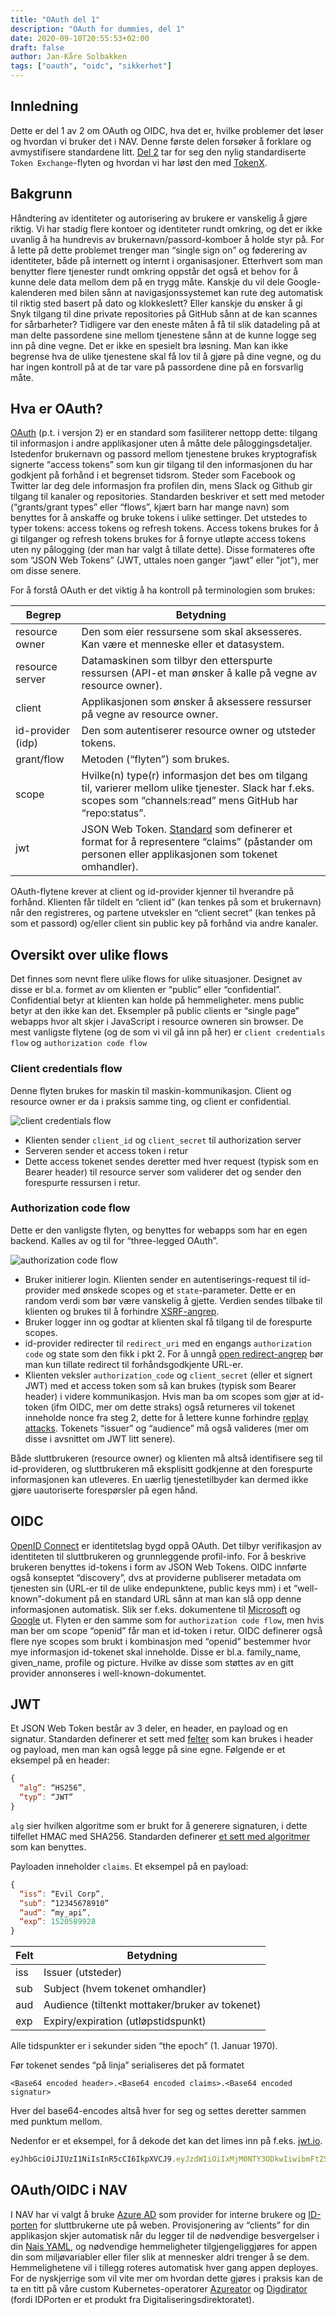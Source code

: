```yaml
---
title: "OAuth del 1"
description: "OAuth for dummies, del 1"
date: 2020-09-10T20:55:53+02:00
draft: false
author: Jan-Kåre Solbakken
tags: ["oauth", "oidc", "sikkerhet"]
---
```


## Innledning

Dette er del 1 av 2 om OAuth og OIDC, hva det er, hvilke problemer det løser og hvordan vi bruker det i NAV. Denne første delen forsøker å forklare og avmystifisere standardene litt. [Del 2](/blog/posts/2020/09/oauth-del-2.html) tar for seg den nylig standardiserte `Token Exchange`-flyten og hvordan vi har løst den med [TokenX](https://doc.nais.io/addons/tokenx).

## Bakgrunn

Håndtering av identiteter og autorisering av brukere er vanskelig å gjøre riktig. Vi har stadig flere kontoer og identiteter rundt omkring, og det er ikke uvanlig å ha hundrevis av brukernavn/passord-komboer å holde styr på. For å lette på dette problemet trenger man “single sign on” og føderering av identiteter, både på internett og internt i organisasjoner. Etterhvert som man benytter flere tjenester rundt omkring oppstår det også et behov for å kunne dele data mellom dem på en trygg måte. Kanskje du vil dele Google-kalenderen med bilen sånn at navigasjonssystemet kan rute deg automatisk til riktig sted basert på dato og klokkeslett? Eller kanskje du ønsker å gi Snyk tilgang til dine private repositories på GitHub sånn at de kan scannes for sårbarheter? Tidligere var den eneste måten å få til slik datadeling på at man delte passordene sine mellom tjenestene sånn at de kunne logge seg inn på dine vegne. Det er ikke en spesielt bra løsning. Man kan ikke begrense hva de ulike tjenestene skal få lov til å gjøre på dine vegne, og du har ingen kontroll på at de tar vare på passordene dine på en forsvarlig måte.

## Hva er OAuth?

[OAuth](https://oauth.net/) (p.t. i versjon 2) er en standard som fasiliterer nettopp dette: tilgang til informasjon i andre applikasjoner uten å måtte dele påloggingsdetaljer. Istedenfor brukernavn og passord mellom tjenestene brukes kryptografisk signerte “access tokens” som kun gir tilgang til den informasjonen du har godkjent på forhånd i et begrenset tidsrom. Steder som Facebook og Twitter lar deg dele informasjon fra profilen din, mens Slack og Github gir tilgang til kanaler og repositories. Standarden beskriver et sett med metoder (“grants/grant types” eller “flows”, kjært barn har mange navn) som benyttes for å anskaffe og bruke tokens i ulike settinger. Det utstedes to typer tokens: access tokens og refresh tokens. Access tokens brukes for å gi tilganger og refresh tokens brukes for å fornye utløpte access tokens uten ny pålogging (der man har valgt å tillate dette). Disse formateres ofte som “JSON Web Tokens” (JWT, uttales noen ganger “jawt” eller "jot"), mer om disse senere.

For å forstå OAuth er det viktig å ha kontroll på terminologien som brukes:

| Begrep                     | Betydning  
| -------------------------- | -----------------------
| resource owner             | Den som eier ressursene som skal aksesseres. Kan være et menneske eller et datasystem.
| resource server            | Datamaskinen som tilbyr den etterspurte ressursen (API-et man ønsker å kalle på vegne av resource owner).
| client                     | Applikasjonen som ønsker å aksessere ressurser på vegne av resource owner.
| id-provider (idp)          | Den som autentiserer resource owner og utsteder tokens.
| grant/flow                 | Metoden (“flyten”) som brukes.
| scope                      | Hvilke(n) type(r) informasjon det bes om tilgang til, varierer mellom ulike tjenester. Slack har f.eks. scopes som “channels:read” mens GitHub har “repo:status”.
| jwt                        | JSON Web Token. [Standard](https://tools.ietf.org/html/rfc7519) som definerer et format for å representere “claims” (påstander om personen eller applikasjonen som tokenet omhandler).

OAuth-flytene krever at client og id-provider kjenner til hverandre på forhånd. Klienten får tildelt en “client id” (kan tenkes på som et brukernavn) når den registreres, og partene utveksler en “client secret” (kan tenkes på som et passord) og/eller client sin public key på forhånd via andre kanaler.

## Oversikt over ulike flows

Det finnes som nevnt flere ulike flows for ulike situasjoner. Designet av disse er bl.a. formet av om klienten er “public” eller “confidential”. Confidential betyr at klienten kan holde på hemmeligheter. mens public betyr at den ikke kan det. Eksempler på public clients er “single page” webapps hvor alt skjer i JavaScript i resource owneren sin browser. De mest vanligste flytene (og de som vi vil gå inn på her) er `client credentials flow` og `authorization code flow`

### Client credentials flow

Denne flyten brukes for maskin til maskin-kommunikasjon. Client og resource owner er da i praksis samme ting, og client er confidential.

![client credentials flow](/blog/images/client_creds.png) 

* Klienten sender `client_id` og `client_secret` til authorization server
* Serveren sender et access token i retur
* Dette access tokenet sendes deretter med hver request (typisk som en Bearer header) til resource server som validerer det og sender den forespurte ressursen i retur.

### Authorization code flow

Dette er den vanligste flyten, og benyttes for webapps som har en egen backend. Kalles av og til for “three-legged OAuth”.

![authorization code flow](/blog/images/auth_code.png) 

* Bruker initierer login.
Klienten sender en autentiserings-request til id-provider med ønskede scopes og et `state`-parameter. Dette er en random verdi som bør være vanskelig å gjette. Verdien sendes tilbake til klienten og brukes til å forhindre [XSRF-angrep](https://en.wikipedia.org/wiki/Cross-site_request_forgery).
* Bruker logger inn og godtar at klienten skal få tilgang til de forespurte scopes.
* id-provider redirecter til `redirect_uri` med en engangs `authorization code` og state som den fikk i pkt 2. For å unngå [open redirect-angrep](https://www.sans.org/blog/linkedin-oauth-open-redirect-disclosure/) bør man kun tillate redirect til forhåndsgodkjente URL-er.
* Klienten veksler `authorization_code` og `client_secret` (eller et signert JWT) med et access token som så kan brukes (typisk som Bearer header) i videre kommunikasjon. Hvis man ba om scopes som gjør at id-token (ifm OIDC, mer om dette straks) også returneres vil tokenet inneholde nonce fra steg 2, dette for å lettere kunne forhindre [replay attacks](https://en.wikipedia.org/wiki/Replay_attack). Tokenets “issuer” og “audience” må også valideres (mer om disse i avsnittet om JWT litt senere).

Både sluttbrukeren (resource owner) og klienten må altså identifisere seg til id-provideren, og sluttbrukeren må eksplisitt godkjenne at den forespurte informasjonen kan utleveres. En uærlig tjenestetilbyder kan dermed ikke gjøre uautoriserte forespørsler på egen hånd.

## OIDC

[OpenID Connect](https://openid.net/connect/) er identitetslag bygd oppå OAuth. Det tilbyr verifikasjon av identiteten til sluttbrukeren og grunnleggende profil-info. For å beskrive brukeren benyttes id-tokens i form av JSON Web Tokens. OIDC innførte også konseptet “discovery”, dvs at providerne publiserer metadata om tjenesten sin (URL-er til de ulike endepunktene, public keys mm) i et “well-known”-dokument på en standard URL sånn at man kan slå opp denne informasjonen automatisk. Slik ser f.eks. dokumentene til [Microsoft](https://login.microsoftonline.com/common/v2.0/.well-known/openid-configuration) og [Google](https://accounts.google.com/.well-known/openid-configuration) ut. Flyten er den samme som for `authorization code flow`, men hvis man ber om scope “openid” får man et id-token i retur. OIDC definerer også flere nye scopes som brukt i kombinasjon med “openid” bestemmer hvor mye informasjon id-tokenet skal inneholde. Disse er bl.a. family_name, given_name, profile og picture. Hvilke av disse som støttes av en gitt provider annonseres i well-known-dokumentet.

## JWT

Et JSON Web Token består av 3 deler, en header, en payload og en signatur. Standarden definerer et sett med [felter](https://tools.ietf.org/html/rfc7519#section-4.1) som kan brukes i header og payload, men man kan også legge på sine egne. Følgende er et eksempel på en header:

```javascript
{
  “alg”: “HS256”,
  “typ”: “JWT”
}
```

`alg` sier hvilken algoritme som er brukt for å generere signaturen, i dette tilfellet HMAC med SHA256. Standarden definerer [et sett med algoritmer](https://tools.ietf.org/html/rfc7518#section-3) som kan benyttes.

Payloaden inneholder `claims`. Et eksempel på en payload:

```javascript
{
  “iss”: “Evil Corp”,
  “sub”: “12345678910”
  “aud”: “my_api”,
  “exp”: 1520589928
}
```

| Felt      | Betydning  
| --------- | ----------
| iss       | Issuer (utsteder)
| sub       | Subject (hvem tokenet omhandler)
| aud       | Audience (tiltenkt mottaker/bruker av tokenet)
| exp       | Expiry/expiration (utløpstidspunkt)


Alle tidspunkter er i sekunder siden “the epoch” (1. Januar 1970).

Før tokenet sendes “på linja” serialiseres det på formatet 

`<Base64 encoded header>.<Base64 encoded claims>.<Base64 encoded signatur>`

Hver del base64-encodes altså hver for seg og settes deretter sammen med punktum mellom.

Nedenfor er et eksempel, for å dekode det kan det limes inn på f.eks. [jwt.io](https://jwt.io). 

```javascript
eyJhbGciOiJIUzI1NiIsInR5cCI6IkpXVCJ9.eyJzdWIiOiIxMjM0NTY3ODkwIiwibmFtZSI6IkpvaG4gRG9lIiwiaWF0IjoxNTE2MjM5MDIyfQ.SflKxwRJSMeKKF2QT4fwpMeJf36POk6yJV_adQssw5c
```

## OAuth/OIDC i NAV

I NAV har vi valgt å bruke [Azure AD](https://docs.microsoft.com/en-us/azure/active-directory/develop/v2-protocols-oidc) som provider for interne brukere og [ID-porten](https://difi.github.io/felleslosninger/oidc_guide_idporten.html) for sluttbrukerne ute på weben. Provisjonering av “clients” for din applikasjon skjer automatisk når du legger til de nødvendige besvergelser i din [Nais YAML](https://doc.nais.io/addons/oauth2-openidconnect), og nødvendige hemmeligheter tilgjengeliggjøres for appen din som miljøvariabler eller filer slik at mennesker aldri trenger å se dem. Hemmelighetene vil i tillegg roteres automatisk hver gang appen deployes. For de nyskjerrige som vil vite mer om hvordan dette gjøres i praksis kan de ta en titt på våre custom Kubernetes-operatorer [Azureator](https://github.com/nais/azurerator) og [Digdirator](https://github.com/nais/digdirator) (fordi IDPorten er et produkt fra Digitaliseringsdirektoratet).




